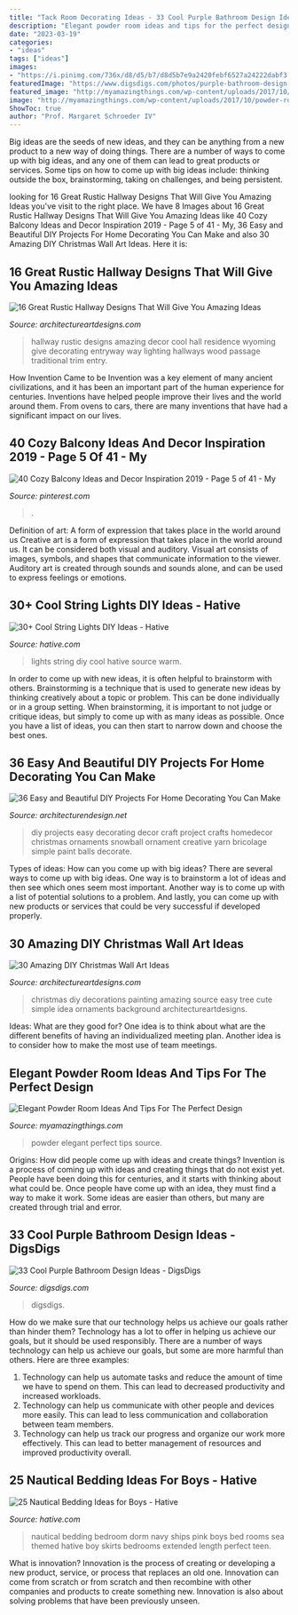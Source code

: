 ```yaml
---
title: "Tack Room Decorating Ideas - 33 Cool Purple Bathroom Design Ideas"
description: "Elegant powder room ideas and tips for the perfect design"
date: "2023-03-19"
categories:
- "ideas"
tags: ["ideas"]
images:
- "https://i.pinimg.com/736x/d8/d5/b7/d8d5b7e9a2420febf6527a24222dabf3.jpg"
featuredImage: "https://www.digsdigs.com/photos/purple-bathroom-design-ideas-16.jpg"
featured_image: "http://myamazingthings.com/wp-content/uploads/2017/10/powder-room-3-.jpg"
image: "http://myamazingthings.com/wp-content/uploads/2017/10/powder-room-3-.jpg"
ShowToc: true
author: "Prof. Margaret Schroeder IV"
---
```



Big ideas are the seeds of new ideas, and they can be anything from a new product to a new way of doing things. There are a number of ways to come up with big ideas, and any one of them can lead to great products or services. Some tips on how to come up with big ideas include: thinking outside the box, brainstorming, taking on challenges, and being persistent.

	

		
looking for 16 Great Rustic Hallway Designs That Will Give You Amazing Ideas you've visit to the right place. We have 8 Images about 16 Great Rustic Hallway Designs That Will Give You Amazing Ideas like 40 Cozy Balcony Ideas and Decor Inspiration 2019 - Page 5 of 41 - My, 36 Easy and Beautiful DIY Projects For Home Decorating You Can Make and also 30 Amazing DIY Christmas Wall Art Ideas. Here it is:
		
    
## 16 Great Rustic Hallway Designs That Will Give You Amazing Ideas

<img loading=lazy src="https://www.architectureartdesigns.com/wp-content/uploads/2015/05/16-Great-Rustic-Hallway-Designs-That-Will-Give-You-Amazing-Ideas-12-630x945.jpg" onerror="this.onerror=null;this.src='https://tse1.mm.bing.net/th?id=OIP.akzpj3-md8_oFOzwcdWO0QHaLH&amp;pid=15.1';" alt="16 Great Rustic Hallway Designs That Will Give You Amazing Ideas">

_Source: architectureartdesigns.com_

>hallway rustic designs amazing decor cool hall residence wyoming give decorating entryway way lighting hallways wood passage traditional trim entry. 

	

How Invention Came to be
Invention was a key element of many ancient civilizations, and it has been an important part of the human experience for centuries. Inventions have helped people improve their lives and the world around them. From ovens to cars, there are many inventions that have had a significant impact on our lives.

    
## 40 Cozy Balcony Ideas And Decor Inspiration 2019 - Page 5 Of 41 - My

<img loading=lazy src="https://i.pinimg.com/736x/d8/d5/b7/d8d5b7e9a2420febf6527a24222dabf3.jpg" onerror="this.onerror=null;this.src='https://tse1.mm.bing.net/th?id=OIP.o7QECPiFYMj4szvVqcFTKQHaLJ&amp;pid=15.1';" alt="40 Cozy Balcony Ideas and Decor Inspiration 2019 - Page 5 of 41 - My">

_Source: pinterest.com_

>. 

	

Definition of art: A form of expression that takes place in the world around us
Creative art is a form of expression that takes place in the world around us. It can be considered both visual and auditory. Visual art consists of images, symbols, and shapes that communicate information to the viewer. Auditory art is created through sounds and sounds alone, and can be used to express feelings or emotions.

    
## 30+ Cool String Lights DIY Ideas - Hative

<img loading=lazy src="https://hative.com/wp-content/uploads/2015/01/string-lights-diy-ideas/24-string-lights-diy-ideas.jpg" onerror="this.onerror=null;this.src='https://tse2.mm.bing.net/th?id=OIP.HoVdMxoVn1uKkgzgX9FFbgHaKG&amp;pid=15.1';" alt="30+ Cool String Lights DIY Ideas - Hative">

_Source: hative.com_

>lights string diy cool hative source warm. 

	

In order to come up with new ideas, it is often helpful to brainstorm with others. Brainstorming is a technique that is used to generate new ideas by thinking creatively about a topic or problem. This can be done individually or in a group setting. When brainstorming, it is important to not judge or critique ideas, but simply to come up with as many ideas as possible. Once you have a list of ideas, you can then start to narrow down and choose the best ones.

    
## 36 Easy And Beautiful DIY Projects For Home Decorating You Can Make

<img loading=lazy src="http://cdn.architecturendesign.net/wp-content/uploads/2015/01/DIY-project-for-homedecor-3.jpg" onerror="this.onerror=null;this.src='https://tse3.mm.bing.net/th?id=OIP.KYeDllPIH8ThtQg5GNFUeQHaHZ&amp;pid=15.1';" alt="36 Easy and Beautiful DIY Projects For Home Decorating You Can Make">

_Source: architecturendesign.net_

>diy projects easy decorating decor craft project crafts homedecor christmas ornaments snowball ornament creative yarn bricolage simple paint balls decorate. 

	

Types of ideas: How can you come up with big ideas?
There are several ways to come up with big ideas. One way is to brainstorm a lot of ideas and then see which ones seem most important. Another way is to come up with a list of potential solutions to a problem. And lastly, you can come up with new products or services that could be very successful if developed properly.

    
## 30 Amazing DIY Christmas Wall Art Ideas

<img loading=lazy src="http://www.architectureartdesigns.com/wp-content/uploads/2013/12/1914.jpg" onerror="this.onerror=null;this.src='https://tse3.mm.bing.net/th?id=OIP.z2ydj6SkIRBncB_WQkbjzQHaLI&amp;pid=15.1';" alt="30 Amazing DIY Christmas Wall Art Ideas">

_Source: architectureartdesigns.com_

>christmas diy decorations painting amazing source easy tree cute simple idea ornaments background architectureartdesigns. 

	

Ideas: What are they good for?
One idea is to think about what are the different benefits of having an individualized meeting plan. Another idea is to consider how to make the most use of team meetings.

    
## Elegant Powder Room Ideas And Tips For The Perfect Design

<img loading=lazy src="http://myamazingthings.com/wp-content/uploads/2017/10/powder-room-3-.jpg" onerror="this.onerror=null;this.src='https://tse1.mm.bing.net/th?id=OIP.GeoB7LDJx8mRkSKZQQefpAHaLH&amp;pid=15.1';" alt="Elegant Powder Room Ideas And Tips For The Perfect Design">

_Source: myamazingthings.com_

>powder elegant perfect tips source. 

	

Origins: How did people come up with ideas and create things?
Invention is a process of coming up with ideas and creating things that do not exist yet. People have been doing this for centuries, and it starts with thinking about what could be. Once people have come up with an idea, they must find a way to make it work. Some ideas are easier than others, but many are created through trial and error.

    
## 33 Cool Purple Bathroom Design Ideas - DigsDigs

<img loading=lazy src="https://www.digsdigs.com/photos/purple-bathroom-design-ideas-16.jpg" onerror="this.onerror=null;this.src='https://tse4.mm.bing.net/th?id=OIP.7Bj8p2jWkWQBeReI2UdUcAHaLI&amp;pid=15.1';" alt="33 Cool Purple Bathroom Design Ideas - DigsDigs">

_Source: digsdigs.com_

>digsdigs. 

	

How do we make sure that our technology helps us achieve our goals rather than hinder them?
Technology has a lot to offer in helping us achieve our goals, but it should be used responsibly. There are a number of ways technology can help us achieve our goals, but some are more harmful than others. Here are three examples: 
1. Technology can help us automate tasks and reduce the amount of time we have to spend on them. This can lead to decreased productivity and increased workloads. 
2. Technology can help us communicate with other people and devices more easily. This can lead to less communication and collaboration between team members. 
3. Technology can help us track our progress and organize our work more effectively. This can lead to better management of resources and improved productivity overall.

    
## 25 Nautical Bedding Ideas For Boys - Hative

<img loading=lazy src="https://hative.com/wp-content/uploads/2014/10/nautical-bedding-ideas/18-nautical-bedding-ideas-for-boys.jpg" onerror="this.onerror=null;this.src='https://tse2.mm.bing.net/th?id=OIP.RzML-Ce_siOxztIw-iRQfgHaLH&amp;pid=15.1';" alt="25 Nautical Bedding Ideas for Boys - Hative">

_Source: hative.com_

>nautical bedding bedroom dorm navy ships pink boys bed rooms sea themed hative boy skirts bedrooms extended length perfect teen. 

	

What is innovation?
Innovation is the process of creating or developing a new product, service, or process that replaces an old one. Innovation can come from scratch or from scratch and then recombine with other companies and products to create something new. Innovation is also about solving problems that have been previously unseen.

